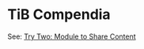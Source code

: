 # TiB Compendia

See: [Try Two: Module to Share Content](https://github.com/Jeznar/GitRepo/blob/main/Documentation/ShareContent.md#try-two-module-to-share-content)